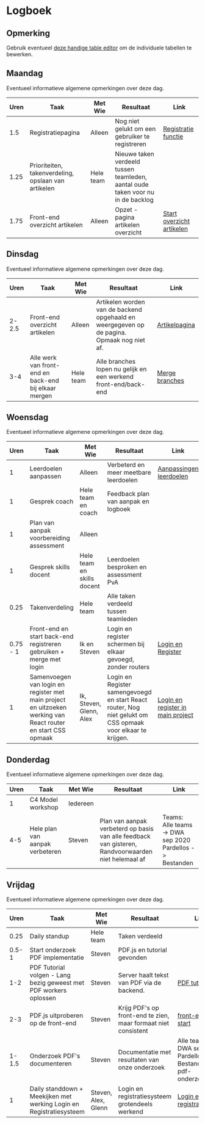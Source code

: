 # Logboek

## Opmerking
Gebruik eventueel [deze handige table editor](https://www.tablesgenerator.com/markdown_tables) om de individuele tabellen te bewerken.

## Maandag
Eventueel informatieve algemene opmerkingen over deze dag.

| Uren | Taak                                                | Met Wie   | Resultaat                                                                       | Link                                                                                                                                 |
|------|-----------------------------------------------------|-----------|---------------------------------------------------------------------------------|--------------------------------------------------------------------------------------------------------------------------------------|
| 1.5  | Registratiepagina                                   | Alleen    | Nog niet gelukt om een gebruiker te registreren                                 | [Registratie functie](https://github.com/HANICA-DWA/sep2020-project-pardellos/commit/8a27e3ccc6478f16e2d543535aaf1d3980a8fe34)       |
| 1.25 | Prioriteiten, takenverdeling, opslaan van artikelen | Hele team | Nieuwe taken verdeeld tussen teamleden, aantal oude taken voor nu in de backlog |                                                                                                                                      |
| 1.75 | Front-end overzicht artikelen                       | Alleen    | Opzet - pagina artikelen overzicht                                              | [Start overzicht artikelen](https://github.com/HANICA-DWA/sep2020-project-pardellos/commit/6f8756225f1f9245bdd3589625e7cee2a6b15336) |


## Dinsdag
Eventueel informatieve algemene opmerkingen over deze dag.

| Uren  | Taak                                                  | Met Wie   | Resultaat                                                                                  | Link                                                                                                                      |
|-------|-------------------------------------------------------|-----------|--------------------------------------------------------------------------------------------|---------------------------------------------------------------------------------------------------------------------------|
| 2-2.5 | Front-end overzicht artikelen                         | Alleen    | Artikelen worden van de backend opgehaald en weergegeven op de pagina. Opmaak nog niet af. | [Artikelpagina](https://github.com/HANICA-DWA/sep2020-project-pardellos/commit/4273bbc372118fe0b2c0be64e52928ca2176a926)  |
| 3-4   | Alle werk van front-end en back-end bij elkaar mergen | Hele team | Alle branches lopen nu gelijk en een werkend front-end/back-end                            | [Merge branches](https://github.com/HANICA-DWA/sep2020-project-pardellos/commit/2052c4d9313df02cf0c6484342871903b70cc500) |

## Woensdag
Eventueel informatieve algemene opmerkingen over deze dag.

| Uren     | Taak                                                                                                         | Met Wie                    | Resultaat                                                                                                   | Link                                                                                                                                         |
|----------|--------------------------------------------------------------------------------------------------------------|----------------------------|-------------------------------------------------------------------------------------------------------------|----------------------------------------------------------------------------------------------------------------------------------------------|
| 1        | Leerdoelen aanpassen                                                                                         | Alleen                     | Verbeterd en meer meetbare leerdoelen                                                                       | [Aanpassingen leerdoelen](https://github.com/HANICA-DWA/sep2020-stud-kachung-li/commit/14c8ecbe8f876b9485cc57802ba91bd5eef5a8b7)             |
| 1        | Gesprek coach                                                                                                | Hele team en coach         | Feedback plan van aanpak en logboek                                                                         |                                                                                                                                              |
| 1        | Plan van aanpak voorbereiding assessment                                                                     | Alleen                     |                                                                                                             |                                                                                                                                              |
| 1        | Gesprek skills docent                                                                                        | Hele team en skills docent | Leerdoelen besproken en assessment PvA                                                                      |                                                                                                                                              |
| 0.25     | Takenverdeling                                                                                               | Hele team                  | Alle taken verdeeld tussen teamleden                                                                        |                                                                                                                                              |
| 0.75 - 1 | Front-end en start back-end registreren gebruiken + merge met login                                          | Ik en Steven               | Login en register schermen bij elkaar gevoegd, zonder routers                                               | [Login en Register](https://github.com/HANICA-DWA/sep2020-project-pardellos/commit/4b9d4ecfeff953e9c69ec4b9ba5f8f1edc7ffab9)                 |
| 1        | Samenvoegen van login en register met main project en uitzoeken werking van React router en start CSS opmaak | Ik, Steven, Glenn, Alex    | Login en Register samengevoegd en start React router, Nog niet gelukt om CSS opmaak voor elkaar te krijgen. | [Login en register in main project](https://github.com/HANICA-DWA/sep2020-project-pardellos/commit/58eb0de204d08b986a6c98ee4ac6984ef82aa326) |

## Donderdag
Eventueel informatieve algemene opmerkingen over deze dag.

| Uren | Taak                            | Met Wie  | Resultaat                                                                                           | Link                                                     |
|------|---------------------------------|----------|-----------------------------------------------------------------------------------------------------|----------------------------------------------------------|
| 1    | C4 Model workshop               | Iedereen |                                                                                                     |                                                          |
| 4-5  | Hele plan van aanpak verbeteren | Steven   | Plan van aanpak verbeterd op basis van alle feedback van gisteren, Randvoorwaarden niet helemaal af | Teams: Alle teams -> DWA sep 2020 Pardellos -> Bestanden |


## Vrijdag
Eventueel informatieve algemene opmerkingen over deze dag.

| Uren  | Taak                                                                | Met Wie             | Resultaat                                                      | Link                                                                                                                            |
|-------|---------------------------------------------------------------------|---------------------|----------------------------------------------------------------|---------------------------------------------------------------------------------------------------------------------------------|
| 0.25  | Daily standup                                                       | Hele team           | Taken verdeeld                                                 |                                                                                                                                 |
| 0.5-1 | Start onderzoek PDF implementatie                                   | Steven              | PDF.js en tutorial gevonden                                    |                                                                                                                                 |
| 1-2   | PDF Tutorial volgen - Lang bezig geweest met PDF workers oplossen   | Steven              | Server haalt tekst van PDF via de backend.                     | [PDF tutorial](https://github.com/HANICA-DWA/sep2020-project-pardellos/commit/c7910e5a0f390be908a6bf192922dbcab9d9a2fd)         |
| 2-3   | PDF.js uitproberen op de front-end                                  | Steven              | Krijg PDF's op front-end te zien, maar formaat niet consistent | [front-end PDF start](https://github.com/HANICA-DWA/sep2020-project-pardellos/commit/c7910e5a0f390be908a6bf192922dbcab9d9a2fd)  |
| 1-1.5 | Onderzoek PDF's documenteren                                        | Steven              | Documentatie met resultaten van onze onderzoek                 | Alle teams -> DWA sep 2020 Pardellos -> Bestanden -> pdf-onderzoek.docx                                                         |
| 1     | Daily standdown + Meekijken met werking Login en Registratiesysteem | Steven, Alex, Glenn | Login en registratiesysteem grotendeels werkend                | [Login en registratie](https://github.com/HANICA-DWA/sep2020-project-pardellos/commit/16d4fd3bc6f887158f70ab2740bd7fe2e7e10fea) |
